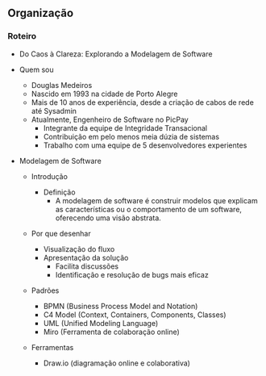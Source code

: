 ## Organização

### Roteiro

- Do Caos à Clareza: Explorando a Modelagem de Software
- Quem sou
    - Douglas Medeiros
    - Nascido em 1993 na cidade de Porto Alegre
    - Mais de 10 anos de experiência, desde a criação de cabos de rede até Sysadmin
    - Atualmente, Engenheiro de Software no PicPay
        - Integrante da equipe de Integridade Transacional
        - Contribuição em pelo menos meia dúzia de sistemas
        - Trabalho com uma equipe de 5 desenvolvedores experientes

- Modelagem de Software
    - Introdução
        - Definição
            - A modelagem de software é construir modelos que explicam as características ou o comportamento de um
              software, oferecendo uma visão abstrata.

    - Por que desenhar
        - Visualização do fluxo
        - Apresentação da solução
            - Facilita discussões
            - Identificação e resolução de bugs mais eficaz

    - Padrões
        - BPMN (Business Process Model and Notation)
        - C4 Model (Context, Containers, Components, Classes)
        - UML (Unified Modeling Language)
        - Miro (Ferramenta de colaboração online)

    - Ferramentas
        - Draw.io (diagramação online e colaborativa)
